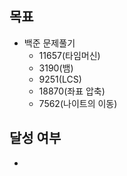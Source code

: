 ## 목표

- 백준 문제풀기
  - 11657(타임머신)
  - 3190(뱀)
  - 9251(LCS)
  - 18870(좌표 압축)
  - 7562(나이트의 이동) 

## 달성 여부
- 
